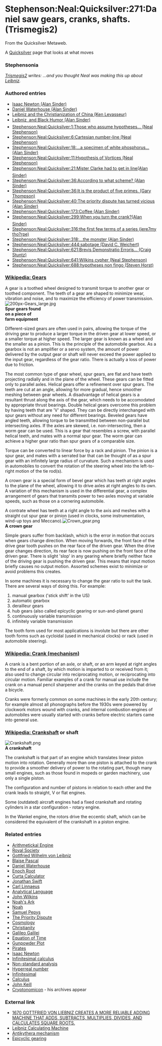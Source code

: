 
# Stephenson:Neal:Quicksilver:271:Daniel saw gears, cranks, shafts. (Trismegis2)

From the Quicksilver Metaweb.

A [Quicksilver](/quicksilver) page that looks at what moves


### Stephensonia


*[Trismegis2](/user-trismegis2) writes: ...and you thought Neal was making this up about [Leibniz](/leibniz).*

### Authored entries


* [Isaac Newton (Alan Sinder)](/isaac-newton-alan-sinder)
* [Daniel Waterhouse (Alan Sinder)](/daniel-waterhouse-alan-sinder)
* [Leibniz and the Christianization of China (Ken Levasseur)](/leibniz-and-the-christianization-of-china-ken-levasseur)
* [Leibniz  and Black Humor (Alan Sinder)](/leibniz-and-black-humor-alan-sinder)
* [Stephenson:Neal:Quicksilver:1:Those who assume hypotheses... (Neal Stephenson)](/stephenson-neal-quicksilver-1-those-who-assume-hypotheses-neal-stephenson)
* [Stephenson:Neal:Quicksilver:6:Cartesian number-line (Neal Stephenson)](/stephenson-neal-quicksilver-6-cartesian-number-line-neal-stephenson)
* [Stephenson:Neal:Quicksilver:18:...a specimen of white phosphorus... (Alan Sinder)](/stephenson-neal-quicksilver-18-a-specimen-of-white-phosphorus-alan-sinder)
* [Stephenson:Neal:Quicksilver:11:Hypothesis of Vortices (Neal Stephenson)](/stephenson-neal-quicksilver-11-hypothesis-of-vortices-neal-stephenson)
* [Stephenson:Neal:Quicksilver:21:Mister Clarke had to get in line(Alan Sinder)](/stephenson-neal-quicksilver-21-mister-clarke-had-to-get-in-line-alan-sinder)
* [Stephenson:Neal:Quicksilver:36:According to what scheme? (Alan Sinder)](/stephenson-neal-quicksilver-36-according-to-what-scheme-alan-sinder)
* [Stephenson:Neal:Quicksilver:36:It is the product of five primes. (Gary Thompson)](/stephenson-neal-quicksilver-36-it-is-the-product-of-five-primes-gary-thompson)
* [Stephenson:Neal:Quicksilver:40:The priority dispute has turned vicious (Alan Sinder)](/stephenson-neal-quicksilver-40-the-priority-dispute-has-turned-vicious-alan-sinder)
* [Stephenson:Neal:Quicksilver:173:Coffee (Alan Sinder)](/stephenson-neal-quicksilver-173-coffee-alan-sinder)
* [Stephenson:Neal:Quicksilver:299:When you turn the crank?(Alan Sinder)](/stephenson-neal-quicksilver-299-when-you-turn-the-crank-alan-sinder)
* [Stephenson:Neal:Quicksilver:316:the first few terms of a series (jere7my tho?rpe)](/stephenson-neal-quicksilver-316-the-first-few-terms-of-a-series-jere7my-tho-rpe)
* [Stephenson:Neal:Quicksilver:318:...the monster (Alan Sinder)](/stephenson-neal-quicksilver-318-the-monster-alan-sinder)
* [Stephenson:Neal:Quicksilver:444:sabotage (David C. Weichert)](/stephenson-neal-quicksilver-444-sabotage-david-c-weichert)
* [Stephenson:Neal:Quicksilver:621:Brevis Demonstratio Erroris... (Craig Stuntz)](/stephenson-neal-quicksilver-621-brevis-demonstratio-erroris-craig-stuntz)
* [Stephenson:Neal:Quicksilver:641:Wilkins cypher (Neal Stephenson)](/stephenson-neal-quicksilver-641-wilkins-cypher-neal-stephenson)
* [Stephenson:Neal:Quicksilver:688:hypotheses non fingo (Steven Horst)](/stephenson-neal-quicksilver-688-hypotheses-non-fingo-steven-horst)



### [Wikipedia: Gears](/http-en-wikipedia-org-wiki-gears)


A gear is a toothed wheel designed to transmit torque to another gear or toothed component. The teeth of a gear are shaped to minimize wear, vibration and noise, and to maximize the efficiency of power transmission.![200px-Gears_large.jpg](/https://web.archive.org/web/20060725170231im_/http://en.wikipedia.org/upload/thumb/5/57/200px-Gears_large.jpg)  
**Spur gears found  
on a piece of  
farm equipment**

Different-sized gears are often used in pairs, allowing the torque of the driving gear to produce a larger torque in the driven gear at lower speed, or a smaller torque at higher speed. The larger gear is known as a wheel and the smaller as a pinion. This is the principle of the automobile gearbox. As a gearbox is not an amplifier or a servo system, the amount of power delivered by the output gear or shaft will never exceed the power applied to the input gear, regardless of the gear ratio. There is actually a loss of power due to friction.

The most common type of gear wheel, spur gears, are flat and have teeth projecting radially and in the plane of the wheel. These gears can be fitted only to parallel axles. Helical gears offer a refinement over spur gears. The teeth are cut at an angle, allowing for more gradual, hence smoother meshing between gear wheels. A disadvantage of helical gears is a resultant thrust along the axis of the gear, which needs to be accomodated by appropriate thrust bearings. Double helical gears overcome this problem by having teeth that are 'V' shaped. They can be directly interchanged with spur gears without any need for different bearings. Beveled gears have angled teeth, allowing torque to be transmitted between non-parallel but intersecting axles. If the axles are skewed, i.e. non-intersecting, then a worm gear can be used. This is a gear that resembles a screw, with parallel helical teeth, and mates with a normal spur gear. The worm gear can achieve a higher gear ratio than spur gears of a comparable size.

Torque can be converted to linear force by a rack and pinion. The pinion is a spur gear, and mates with a serrated bar that can be thought of as a spur gear with an infinitely large radius of curvature. Such a mechanism is used in automobiles to convert the rotation of the steering wheel into the left-to-right motion of the tie rod(s).

A crown gear is a special form of bevel gear which has teeth at right angles to the plane of the wheel, allowing it to drive axles at right angles to its own. A variation of this mechanism is used in the differential gear, a complex arrangement of gears that transmits power to two axles moving at variable speeds, such as those on a cornering automobile.

A contrate wheel has teeth at a right angle to the axis and meshes with a straight cut spur gear or pinion (used in clocks, some instrumentation, wind-up toys and Meccano).![Crown_gear.png](/https://web.archive.org/web/20060725170231im_/http://en.wikipedia.org/upload/3/34/Crown_gear.png)  
**A crown gear**

Simple gears suffer from backlash, which is the error in motion that occurs when gears change direction. When moving forwards, the front face of the drive gear tooth pushes on the rear face of the driven gear. When the drive gear changes direction, its rear face is now pushing on the front face of the driven gear. There is slight 'slop' in any gearing where briefly neither face of the driving gear is pushing the driven gear. This means that input motion briefly causes no output motion. Assorted schemes exist to minimize or avoid problems this creates.

In some machines it is necessary to change the gear ratio to suit the task. There are several ways of doing this. For example:

1. manual gearbox ('stick shift' in the US)
2. automatic gearbox
3. derailleur gears
4. hub gears (also called epicyclic gearing or sun-and-planet gears)
5. continuously variable transmission
6. infinitely variable transmission


The tooth form used for most applications is involute but there are other tooth forms such as cycloidal (used in mechanical clocks) or rack (used in automobile steering).

### [Wikipedia: Crank (mechanism)](/http-en-wikipedia-org-wiki-crank)


A crank is a bent portion of an axle, or shaft, or an arm keyed at right angles to the end of a shaft, by which motion is imparted to or received from it; also used to change circular into reciprocating motion, or reciprocating into circular motion. Familiar examples of a crank for manual use include the crank on a manual pencil sharpener and the cranks on the pedals that drive a bicycle.

Cranks were formerly common on some machines in the early 20th century; for example almost all phonographs before the 1930s were powered by clockwork motors wound with cranks, and internal combustion engines of automobiles were usually started with cranks before electric starters came into general use.

### [Wikipedia: Crankshaft](/http-en-wikipedia-org-wiki-crankshaft) or shaft


![Crankshaft.png](/https://web.archive.org/web/20060725170231im_/http://upload.wikimedia.org/wikipedia/en/f/f0/Crankshaft.png)  
**A crankshaft**

The crankshaft is that part of an engine which translates linear piston motion into rotation. Generally more than one piston is attached to the crank to provide a smoother delivery of power to the rotating part, though many small engines, such as those found in mopeds or garden machinery, use only a single piston.

The configuration and number of pistons in relation to each other and the crank leads to straight, V or flat engines.

Some (outdated) aircraft engines had a fixed crankshaft and rotating cylinders in a star configuration - rotary engine.

In the Wankel engine, the rotors drive the eccentic shaft, which can be considered the equivalent of the crankshaft in a piston engine.

### Related entries


* [Arithmetickal Engine](/arithmetickal-engine)
* [Royal Society](/royal-society)
* [Gottfried Wilhelm von Leibniz](/gottfried-wilhelm-von-leibniz)
* [Blaise Pascal](/blaise-pascal)
* [Daniel Waterhouse](/daniel-waterhouse)
* [Enoch Root](/enoch-root)
* [Curta Calculator](/curta-calculator)
* [Jonathan Swift](/jonathan-swift)
* [Carl Linnaeus](/carl-linnaeus)
* [Analytical Language](/analytical-language)
* [John Wilkins](/john-wilkins)
* [Noah's Ark](/noah-s-ark)
* [Noah](/noah)
* [Samuel Pepys](/samuel-pepys)
* [The Priority Dispute](/newton-vs-leibniz)
* [Cosmology](/cosmology)
* [Christianity](/christianity)
* [Galileo Galilei](/galileo-galilei)
* [Equation of Time](/equation-of-time)
* [Gunpowder Plot](/gunpowder-plot)
* [Pirates](/pirates)
* [Isaac Newton](/isaac-newton)
* [Infinitesimal calculus](/infinitesimal-calculus)
* [Non-standard analysis](/non-standard-analysis)
* [Hyperreal number](/hyperreal-number)
* [Infinitesimal](/infinitesimal)
* [Calculus](/calculus)
* [John Keill](/john-keill)
* [Cryptonomicon](/cryptonomicon) - his archives appear



### External link


* [1670 GOTTFRIED VON LIEBNIZ CREATES A MORE RELIABLE ADDING MACHINE THAT ADDS, SUBTRACTS, MULTIPLIES, DIVIDES, AND CALCULATES SQUARE ROOTS.](/http-www-cis-usouthal-edu-faculty-daigle-project1-70gott-htm)
* [Leibniz Calculating Machine](/http-www-1-ibm-com-ibm-history-exhibits-attic3-attic3-037-html)
* [Antikythera mechanism](/http-en-wikipedia-org-wiki-antikythera-mechanism)
* [Epicyclic gearing](/http-en-wikipedia-org-wiki-epicyclic-gearing)
